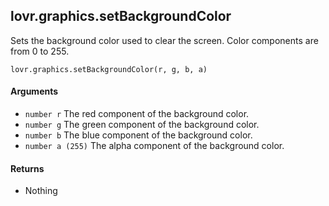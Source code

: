 lovr.graphics.setBackgroundColor
---

Sets the background color used to clear the screen.  Color components are from 0 to 255.

    lovr.graphics.setBackgroundColor(r, g, b, a)

#### Arguments

- `number r` The red component of the background color.
- `number g` The green component of the background color.
- `number b` The blue component of the background color.
- `number a (255)` The alpha component of the background color.

#### Returns

- Nothing
